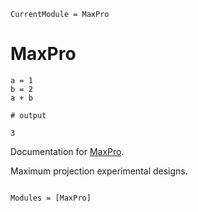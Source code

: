 ```@meta
CurrentModule = MaxPro
```

# MaxPro

```jldoctest; output = false
a = 1
b = 2
a + b

# output

3
```

Documentation for [MaxPro](https://github.com/ArnoStrouwen/MaxPro.jl).

Maximum projection experimental designs.

```@index
```

```@autodocs
Modules = [MaxPro]
```
